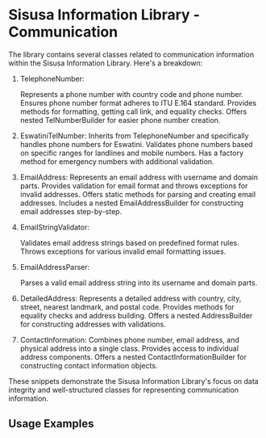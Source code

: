 # Sisusa Information Library - Communication

The library contains several classes related to communication information within the Sisusa Information Library. Here's a breakdown:

1. TelephoneNumber:

   Represents a phone number with country code and phone number.
   Ensures phone number format adheres to ITU E.164 standard.
   Provides methods for formatting, getting call link, and equality checks.
   Offers nested TelNumberBuilder for easier phone number creation.


2. EswatiniTelNumber:
   Inherits from TelephoneNumber and specifically handles phone numbers for Eswatini.
   Validates phone numbers based on specific ranges for landlines and mobile numbers.
   Has a factory method for emergency numbers with additional validation.


3. EmailAddress:
   Represents an email address with username and domain parts.
   Provides validation for email format and throws exceptions for invalid addresses.
   Offers static methods for parsing and creating email addresses.
   Includes a nested EmailAddressBuilder for constructing email addresses step-by-step.


4. EmailStringValidator:

   Validates email address strings based on predefined format rules.
   Throws exceptions for various invalid email formatting issues.


5. EmailAddressParser:

   Parses a valid email address string into its username and domain parts.


6. DetailedAddress:
   Represents a detailed address with country, city, street, nearest landmark, and postal code.
   Provides methods for equality checks and address building.
   Offers a nested AddressBuilder for constructing addresses with validations.

7. ContactInformation:
   Combines phone number, email address, and physical address into a single class.
   Provides access to individual address components.
   Offers a nested ContactInformationBuilder for constructing contact information objects.

These snippets demonstrate the Sisusa Information Library's focus on data integrity and well-structured classes for representing communication information.

## Usage Examples